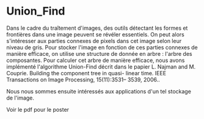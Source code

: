 # Union_Find

Dans le cadre du traîtement d'images, des outils détectant les formes et frontières dans une image peuvent se révéler essentiels. On peut alors s'intéresser aux parties connexes de pixels dans cet image selon leur niveau de gris. Pour stocker l'image en fonction de ces parties connexes de manière efficace, on utilise une structure de donnée en arbre : l'arbre des composantes. Pour calculer cet arbre de manière efficace, nous avons implémenté l'algorithme Union-Find décrit dans le papier L. Najman and M. Couprie. Building the component tree in quasi-
linear time. IEEE Transactions on Image Processing, 15(11):3531–
3539, 2006..


Nous nous sommes ensuite intéressés aux applications d'un tel stockage de l'image.

Voir le pdf pour le poster 
